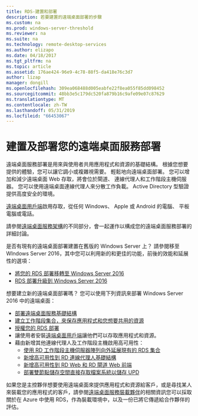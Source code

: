 ```yaml
---
title: RDS-建置和部署
description: 若要建置的遠端桌面部署的步驟
ms.custom: na
ms.prod: windows-server-threshold
ms.reviewer: na
ms.suite: na
ms.technology: remote-desktop-services
ms.author: elizapo
ms.date: 04/18/2017
ms.tgt_pltfrm: na
ms.topic: article
ms.assetid: 176ae424-96e9-4c78-88f5-da418e76c3d7
author: lizap
manager: dongill
ms.openlocfilehash: 309ea068488d005eabfe22f8ea055f85dd098452
ms.sourcegitcommit: 48bb3e5c179dc520fa879b16c9afe09e07c87629
ms.translationtype: MT
ms.contentlocale: zh-TW
ms.lasthandoff: 05/31/2019
ms.locfileid: "66453067"
---
```

# <a name="build-and-deploy-your-remote-desktop-services-deployment"></a>建置及部署您的遠端桌面服務部署

遠端桌面服務部署是用來與使用者共用應用程式和資源的基礎結構。 根據您想要提供的體驗，您可以讓它調小或複雜視需要。 輕鬆地向遠端桌面部署。 您可以增加和減少遠端桌面 Web 存取，將會位於閘道、 連線代理人和工作階段主機伺服器。 您可以使用遠端桌面連線代理人來分散工作負載。 Active Directory 型驗證提供高度安全的環境。 

[遠端桌面用戶端](clients/remote-desktop-clients.md)啟用存取，從任何 Windows、 Apple 或 Android 的電腦、 平板電腦或電話。

請參閱[遠端桌面服務架構](desktop-hosting-logical-architecture.md)的不同部分，會一起運作以構成您的遠端桌面服務部署的詳細討論。

是否有現有的遠端桌面部署建置在舊版的 Windows Server 上？ 請參閱移至 WIndows Server 2016，其中您可以利用新的和更佳的功能，前後的效能和延展性的選項：

- [將您的 RDS 部署移轉至 Windows Server 2016](migrate-rds-role-services.md)
- [RDS 部署升級到 Windows Server 2016](upgrade-to-rds-2016.md)

想要建立新的遠端桌面部署嗎？ 您可以使用下列資訊來部署 Windows Server 2016 中的遠端桌面：

- [部署遠端桌面服務基礎結構](rds-deploy-infrastructure.md)
- [建立工作階段集合，來保存應用程式和您想要共用的資源](rds-create-collection.md)
- [授權您的 RDS 部署](rds-client-access-license.md)
- 讓使用者安裝[遠端桌面用戶端](clients/remote-desktop-clients.md)讓他們可以存取應用程式和資源。 
- 藉由新增其他連線代理人及工作階段主機啟用高可用性：
   - [使用 RD 工作階段主機伺服器陣列向外延展現有的 RDS 集合](rds-scale-rdsh-farm.md)
   - [新增高可用性到 RD 連線代理人基礎結構](rds-connection-broker-cluster.md)
   - [新增高可用性到 RD Web 和 RD 閘道 Web 前端](rds-rdweb-gateway-ha.md)
   - [部署雙節點儲存空間直接存取檔案系統以儲存 UPD](rds-storage-spaces-direct-deployment.md)


如果您是主控夥伴想要使用遠端桌面來提供應用程式和資源給客戶，或是尋找某人來裝載您的應用程式的客戶，請參閱[遠端桌面服務裝載夥伴](rds-hosting-partners.md)的相關資訊您可以採取關於在 Azure 中使用 RDS，作為裝載環境中，以及一份已將它傳遞給合作夥伴的評估。
